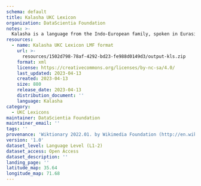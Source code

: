 ```yaml
---
schema: default
title: Kalasha UKC Lexicon
organization: DataScientia Foundation
notes: >-
  Kalasha is a language from the Indo-European family, spoken in Eurasia. The UKC Lexicon of Kalasha is represented as a lexico-semantic network. It consists of words, word senses, synsets, as well as sense-level and synset-level relationships.
resources:
  - name: Kalasha UKC Lexicon LMF format
    url: >-
      resources/1502d798-78af-4292-bd23-fe988d0149d3/output-kls.zip
    format: xml
    license: https://creativecommons.org/licenses/by-nc-sa/4.0/
    last_updated: 2023-04-13
    created: 2023-04-13
    size: 880
    release_date: 2023-04-13
    distribution_document: ''
    language: Kalasha
category:
  - UKC Lexicons
maintainer: DataScientia Foundation
maintainer_email: ''
tags: ''
provenance: 'Wiktionary 2022.01. by Wikimedia Foundation (http://en.wiktionary.org); Princeton WordNet 2.1 by Princeton University (https://wordnet.princeton.edu)'
version: '1.0'
dataset_level: Language Level (L1-2)
dataset_access: Open Access
dataset_description: ''
landing_page: ''
latitude_map: 35.64
longitude_map: 71.68
---
```

